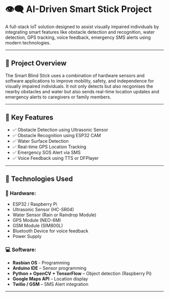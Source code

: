 # 👁️‍🗨️ AI-Driven Smart Stick Project

A full-stack IoT solution designed to assist visually impaired individuals by integrating smart features like obstacle detection and recognition, water detection, GPS tracking, voice feedback, emergency SMS alerts using modern technologies.

---

## 🧠 Project Overview

The Smart Blind Stick uses a combination of hardware sensors and software applications to improve mobility, safety, and independence for visually impaired individuals. It not only detects but also recgonises the nearby obstacles and water but also sends real-time location updates and emergency alerts to caregivers or family members.

---

## 🎯 Key Features

- ✅ Obstacle Detection using Ultrasonic Sensor
- ✅ Obstacle Recognition using ESP32 CAM 
- ✅ Water Surface Detection  
- ✅ Real-time GPS Location Tracking  
- ✅ Emergency SOS Alert via SMS  
- ✅ Voice Feedback using TTS or DFPlayer  

---

## 🔧 Technologies Used

### 🔌 Hardware:
- ESP32 / Raspberry Pi
- Ultrasonic Sensor (HC-SR04)
- Water Sensor (Rain or Raindrop Module)
- GPS Module (NEO-6M)
- GSM Module (SIM800L)
- Bluetooth Device for voice feedback
- Power Supply

### 💻 Software:
- **Rasbian OS** - Programming
- **Arduino IDE** – Sensor programming
- **Python + OpenCV + TensorFlow** – Object detection (Raspberry Pi)
- **Google Maps API** – Location display
- **Twilio / GSM** – SMS Alert integration

---

